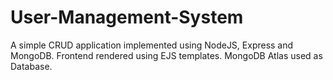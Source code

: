 # User-Management-System
A simple CRUD application implemented using NodeJS, Express and MongoDB.
Frontend rendered using EJS templates.
MongoDB Atlas used as Database.
